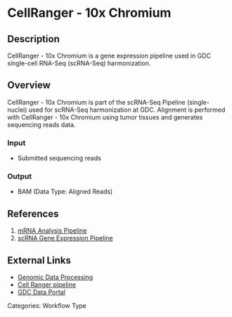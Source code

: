 # CellRanger - 10x Chromium

## Description ##

CellRanger - 10x Chromium is a gene expression pipeline used in GDC single-cell RNA-Seq (scRNA-Seq) harmonization.

## Overview ##

CellRanger - 10x Chromium is part of the scRNA-Seq Pipeline (single-nuclei) used for scRNA-Seq harmonization at GDC. Alignment is performed with CellRanger - 10x Chromium using tumor tissues and generates sequencing reads data.

### Input

* Submitted sequencing reads

### Output

* BAM (Data Type: Aligned Reads)

## References ##

1. [mRNA Analysis Pipeline](/Data/Bioinformatics_Pipelines/Expression_mRNA_Pipeline/)
1. [scRNA Gene Expression Pipeline](/Data/Bioinformatics_Pipelines/Expression_mRNA_Pipeline/#scrna-seq-pipeline-single-nuclei)

## External Links ##

* [Genomic Data Processing](https://gdc.cancer.gov/about-data/gdc-data-processing/genomic-data-processing)
* [Cell Ranger pipeline](https://support.10xgenomics.com/single-cell-gene-expression/software/pipelines/latest/what-is-cell-ranger)
* [GDC Data Portal](https://portal.gdc.cancer.gov)

Categories: Workflow Type
